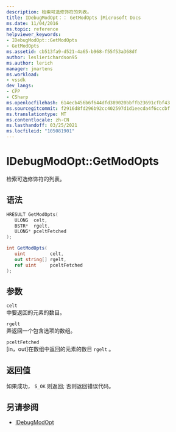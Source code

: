 ```yaml
---
description: 检索可选修饰符的列表。
title: IDebugModOpt：： GetModOpts |Microsoft Docs
ms.date: 11/04/2016
ms.topic: reference
helpviewer_keywords:
- IDebugModOpt::GetModOpts
- GetModOpts
ms.assetid: cb513fa9-d521-4a65-b968-f55f53a368df
author: leslierichardson95
ms.author: lerich
manager: jmartens
ms.workload:
- vssdk
dev_langs:
- CPP
- CSharp
ms.openlocfilehash: 614ecb456b6f644dfd389020bbffb23691cfbf43
ms.sourcegitcommit: f2916d8fd296b92cc402597d1d1eecda4f6cccbf
ms.translationtype: MT
ms.contentlocale: zh-CN
ms.lasthandoff: 03/25/2021
ms.locfileid: "105081901"
---
```

# <a name="idebugmodoptgetmodopts"></a>IDebugModOpt::GetModOpts
检索可选修饰符的列表。

## <a name="syntax"></a>语法

```cpp
HRESULT GetModOpts(
   ULONG  celt,
   BSTR*  rgelt,
   ULONG* pceltFetched
);
```

```csharp
int GetModOpts(
   uint         celt,
   out string[] rgelt,
   ref uint     pceltFetched
);
```

## <a name="parameters"></a>参数
`celt`\
中要返回的元素的数目。

`rgelt`\
弄返回一个包含选项的数组。

`pceltFetched`\
[in，out]在数组中返回的元素的数目 `rgelt` 。

## <a name="return-value"></a>返回值
 如果成功， `S_OK` 则返回; 否则返回错误代码。

## <a name="see-also"></a>另请参阅
- [IDebugModOpt](../../../extensibility/debugger/reference/idebugmodopt.md)
